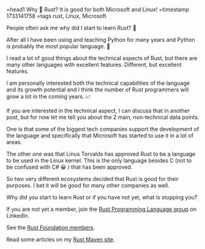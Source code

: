 =head1 Why 🦀 Rust? It is good for both Microsoft and Linux!
=timestamp 1733141758
=tags rust, Linux, Microsoft

People often ask me why did I start to learn Rust? 🦀

After all I have been using and teaching Python for many years and Python is probably the most popular language. 🐍

I read a lot of good things about the technical aspects of Rust, but there are many other languages with excellent features. Different, but excellent features.

I am personally interested both the technical capabilities of the language and its growth potential and I think the number of Rust programmers will grow a lot in the coming years. 📈

If you are interested in the technical aspect, I can discuss that in another post, but for now let me tell you about the 2 main, non-technical data points.

One is that some of the biggest tech companies support the development of the language and specifically that Microsoft has started to use it in a lot of areas.

The other one was that Linus Torvalds has approved Rust to be a language to be used in the Linux kernel. This is the only language besides C (not to be confused with C# 😀 ) that has been approved.

So two very different ecosystems decided that Rust is good for their purposes. I bet it will be good for many other companies as well.

Why did you start to learn Rust or if you have not yet, what is stopping you?

If you are not yet a member, join the [Rust Programming Language group](https://www.linkedin.com/groups/4973032/) on LinkedIn.

See the [Rust Foundation members](https://foundation.rust-lang.org/members/).

Read some articles on my [Rust Maven site](https://rust.code-maven.com/).
